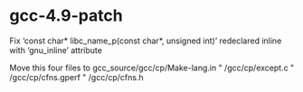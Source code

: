# gcc-4.9-patch

Fix ‘const char* libc_name_p(const char*, unsigned int)’ redeclared inline with ‘gnu_inline’ attribute

Move this four files to
gcc_source/gcc/cp/Make-lang.in
    "    /gcc/cp/except.c
    "    /gcc/cp/cfns.gperf
    "    /gcc/cp/cfns.h

